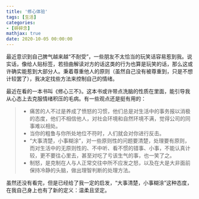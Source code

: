 ```yaml
---
title: '修心体验'
tags: [生活]
categories: 
- [碎碎念]
mathjax: true
date: 2020-10-05 00:00:00
---
```




​		最近意识到自己脾气越来越“不耐受”，一些朋友不太恰当的玩笑话容易惹到我。说实话，像给人贴标签，若扭曲解读对方的话这类的行为也算是玩笑的话，那么这或许确实能惹到大部分人。秉着尊重他人的原则（虽然自己没有被尊重到，只是不想计较罢了），我决定找些方法来控制自己的情绪。

​		最近在看的一本书叫《修心三不》。这本书或许带点洗脑的性质在里面，能引导我从心态上去克服情绪积压的毛病。有一些观点还是挺有用的：

> - 痛苦的人不过是养成了愤怒的习惯，他们总是对生活中的事务报以消极的态度，他们不相信他人，对社会环境和自然环境不满，觉得公司的同事难以相处。
> - 当你的粗鲁与你所处地位不符时，人们就会对你进行反击。
> - “大事清楚，小事糊涂”，对一些原则性的问题要清楚，处理要有原则，而对生活中的无原则性的、不中听、看不惯的错事、小事，不能认真计较，更不要往心里去，甚至对吃了亏该生气的事，也一笑了之。
> - 制怒，是克制在人与人正常交往中所不应发之怒，以及在大是大非面前保持冷静的头脑，做出理智判断的处理方法。

虽然还没有看完，但是已经给了我一定的启发，“大事清楚，小事糊涂”这种态度，在我自己身上也有了新的定义：温柔且坚定。